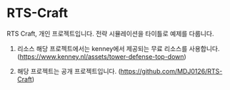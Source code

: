 # RTS-Craft
RTS Craft, 개인 프로젝트입니다. 
전략 시뮬레이션을 타이틀로 예제를 다룹니다.

1. 리소스
해당 프로젝트에서는 kenney에서 제공되는 무료 리소스를 사용합니다.
 (https://www.kenney.nl/assets/tower-defense-top-down)

2. 해당 프로젝트는 공개 프로젝트입니다.
 (https://github.com/MDJ0126/RTS-Craft)
